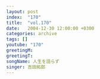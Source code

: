 ```yaml
---
layout: post
index:  "170"
title:  "vol.170"
date:   2004-12-30 12:00:00 +0300
categories: archive
tags: []
youtube: "170"
greetingM: 
greetingT: 
songName: 人生を語らず
singer: 吉田拓郎
---
```

